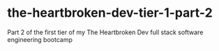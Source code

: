 # the-heartbroken-dev-tier-1-part-2
Part 2 of the first tier of my The Heartbroken Dev full stack software engineering bootcamp
